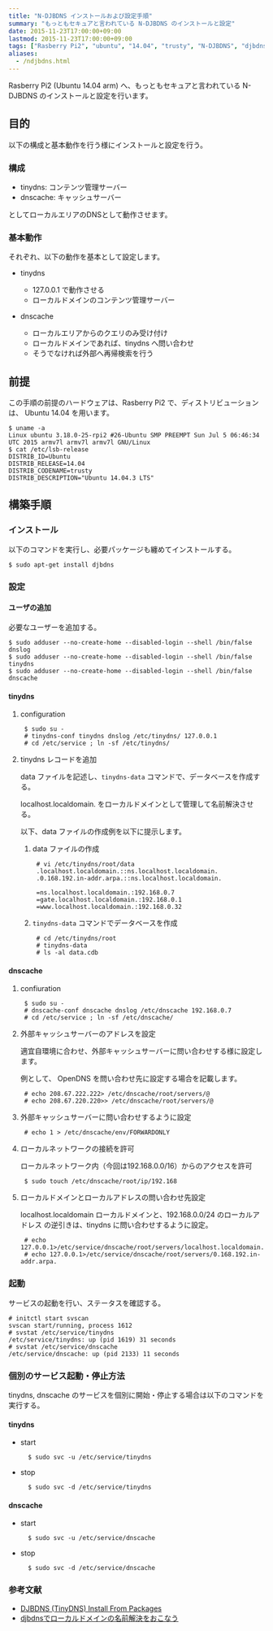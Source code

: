 ```yaml
---
title: "N-DJBDNS インストールおよび設定手順"
summary: "もっともセキュアと言われている N-DJBDNS のインストールと設定"
date: 2015-11-23T17:00:00+09:00
lastmod: 2015-11-23T17:00:00+09:00
tags: ["Rasberry Pi2", "ubuntu", "14.04", "trusty", "N-DJBDNS", "djbdns", "oss", "dnscache", "tinydns"]
aliases:
  - /ndjbdns.html
---
```


Rasberry Pi2 (Ubuntu 14.04 arm) へ、もっともセキュアと言われている N-DJBDNS のインストールと設定を行います。


## 目的
以下の構成と基本動作を行う様にインストールと設定を行う。

### 構成

- tinydns: コンテンツ管理サーバー
- dnscache: キャッシュサーバー

としてローカルエリアのDNSとして動作させます。

### 基本動作

それぞれ、以下の動作を基本として設定します。

- tinydns
    - 127.0.0.1 で動作させる
    - ローカルドメインのコンテンツ管理サーバー

- dnscache
    - ローカルエリアからのクエリのみ受け付け
    - ローカルドメインであれば、tinydns へ問い合わせ
    - そうでなければ外部へ再帰検索を行う


## 前提

この手順の前提のハードウェアは、Rasberry Pi2 で、ディストリビューションは、 Ubuntu 14.04 を用います。

    $ uname -a
    Linux ubuntu 3.18.0-25-rpi2 #26-Ubuntu SMP PREEMPT Sun Jul 5 06:46:34 UTC 2015 armv7l armv7l armv7l GNU/Linux
    $ cat /etc/lsb-release
    DISTRIB_ID=Ubuntu
    DISTRIB_RELEASE=14.04
    DISTRIB_CODENAME=trusty
    DISTRIB_DESCRIPTION="Ubuntu 14.04.3 LTS"

## 構築手順

### インストール
以下のコマンドを実行し、必要パッケージも纏めてインストールする。

    $ sudo apt-get install djbdns

### 設定

#### ユーザの追加

必要なユーザーを追加する。

    $ sudo adduser --no-create-home --disabled-login --shell /bin/false dnslog
    $ sudo adduser --no-create-home --disabled-login --shell /bin/false tinydns
    $ sudo adduser --no-create-home --disabled-login --shell /bin/false dnscache

#### tinydns

1. configuration

        $ sudo su -
        # tinydns-conf tinydns dnslog /etc/tinydns/ 127.0.0.1
        # cd /etc/service ; ln -sf /etc/tinydns/

1. tinydns レコードを追加

    data ファイルを記述し、`tinydns-data` コマンドで、データベースを作成する。

    localhost.localdomain. をローカルドメインとして管理して名前解決させる。

    以下、data ファイルの作成例を以下に提示します。

    1. data ファイルの作成

            # vi /etc/tinydns/root/data
            .localhost.localdomain.::ns.localhost.localdomain.
            .0.168.192.in-addr.arpa.::ns.localhost.localdomain.
            
            =ns.localhost.localdomain.:192.168.0.7
            =gate.localhost.localdomain.:192.168.0.1
            =www.localhost.localdomain.:192.168.0.32

    1. `tinydns-data` コマンドでデータベースを作成

            # cd /etc/tinydns/root
            # tinydns-data
            # ls -al data.cdb

#### dnscache

1. confiuration

        $ sudo su -
        # dnscache-conf dnscache dnslog /etc/dnscache 192.168.0.7
        # cd /etc/service ; ln -sf /etc/dnscache/

1. 外部キャッシュサーバーのアドレスを設定

    適宜自環境に合わせ、外部キャッシュサーバーに問い合わせする様に設定します。

    例として、 OpenDNS を問い合わせ先に設定する場合を記載します。

        # echo 208.67.222.222> /etc/dnscache/root/servers/@
        # echo 208.67.220.220>> /etc/dnscache/root/servers/@

1. 外部キャッシュサーバーに問い合わせするように設定

        # echo 1 > /etc/dnscache/env/FORWARDONLY

1. ローカルネットワークの接続を許可

    ローカルネットワーク内（今回は192.168.0.0/16）からのアクセスを許可

        $ sudo touch /etc/dnscache/root/ip/192.168

1. ローカルドメインとローカルアドレスの問い合わせ先設定

    localhost.localdomain ローカルドメインと、192.168.0.0/24 のローカルアドレス
    の逆引きは、tinydns に問い合わせするように設定。

        # echo 127.0.0.1>/etc/service/dnscache/root/servers/localhost.localdomain.
        # echo 127.0.0.1>/etc/service/dnscache/root/servers/0.168.192.in-addr.arpa.

### 起動
サービスの起動を行い、ステータスを確認する。

    # initctl start svscan
    svscan start/running, process 1612
    # svstat /etc/service/tinydns
    /etc/service/tinydns: up (pid 1619) 31 seconds
    # svstat /etc/service/dnscache
    /etc/service/dnscache: up (pid 2133) 11 seconds

### 個別のサービス起動・停止方法
tinydns, dnscache のサービスを個別に開始・停止する場合は以下のコマンドを実行する。

#### tinydns

- start

        $ sudo svc -u /etc/service/tinydns

- stop

        $ sudo svc -d /etc/service/tinydns

#### dnscache

- start

        $ sudo svc -u /etc/service/dnscache

- stop

        $ sudo svc -d /etc/service/dnscache

### 参考文献

- [DJBDNS (TinyDNS) Install From Packages](http://ubuntuforums.org/showthread.php?t=1630044)
- [djbdnsでローカルドメインの名前解決をおこなう](http://qiita.com/metheglin/items/01d3334c19ca559e25cf)

